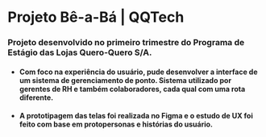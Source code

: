 # Projeto Bê-a-Bá | QQTech

### Projeto desenvolvido no primeiro trimestre do Programa de Estágio das Lojas Quero-Quero S/A.
* #### Com foco na experiência do usuário, pude desenvolver a interface de um sistema de gerenciamento de ponto. Sistema utilizado por gerentes de RH e também colaboradores, cada qual com uma rota diferente.
* #### A prototipagem das telas foi realizada no Figma e o estudo de UX foi feito com base em protopersonas e histórias do usuário.